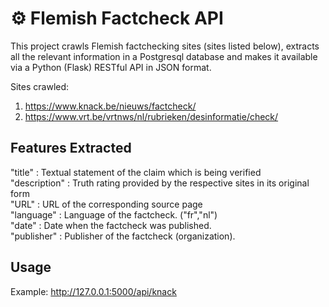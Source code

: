 # ⚙ Flemish Factcheck API

This project crawls Flemish factchecking sites (sites listed below), extracts all the relevant information in a Postgresql database and makes it available via a Python (Flask) RESTful API in JSON format.

Sites crawled:
1. https://www.knack.be/nieuws/factcheck/
2. https://www.vrt.be/vrtnws/nl/rubrieken/desinformatie/check/

## Features Extracted
"title" : Textual statement of the claim which is being verified <br>
"description" : Truth rating provided by the respective sites in its original form <br>
"URL" : URL of the corresponding source page <br>
"language" : Language of the factcheck. ("fr","nl") <br>
"date" :  Date when the factcheck was published. <br>
"publisher" : Publisher of the factcheck (organization). <br>

## Usage
Example: http://127.0.0.1:5000/api/knack 
